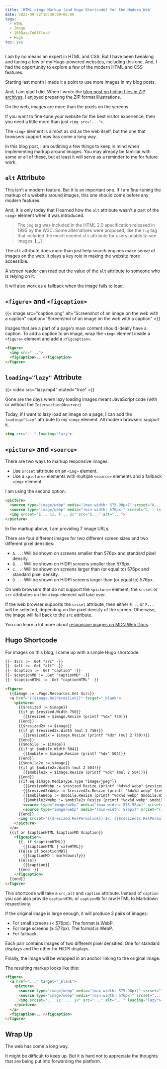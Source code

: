 ```yaml
---
title: 'HTML <img> Markup (and Hugo Shortcode) for the Modern Web'
date: 2023-09-22T10:30:00+06:00
tags:
  - HTML
  - Image
  - 100DaysToOffload
  - Hugo
toc: yes
---
```


I am by no means an expert in HTML and CSS. But I have been tweaking and tuning a few of my Hugo-powered websites, including this one. And, I had the opportunity to explore a few of the modern HTML and CSS features.

Starting last month I made it a point to use more images in my blog posts.

And, I am glad I did. When I wrote the [blog post on hiding files in ZIP archives](/blog/hiding-files-in-zip-archives/), I enjoyed preparing the ZIP format illustrations.

On the web, images are more than the pixels on the screens.

If you want to fine-tune your website for the best visitor experience, then you need a little more than just `<img src="...">`.

The `<img>` element is almost as old as the web itself, but the one that browsers support now has come a long way.

In this blog post, I am outlining a few things to keep in mind when implementing markup around images. You may already be familiar with some or all of these, but at least it will serve as a reminder to me for future work.

## `alt` Attribute

This isn't a modern feature. But it is an important one. If I am fine-tuning the markup of a website around images, this one should come before any modern features.

And, it is only today that I learned how the `alt` attribute wasn't a part of the `<img>` element when it was introduced.

> The `img` tag was included in the HTML 2.0 specification released in 1995 by the W3C. Some alternatives were proposed, like the `fig` tag that included the much needed `alt` attribute for users unable to see images. [\[...\]](https://thehistoryoftheweb.com/the-origin-of-the-img-tag/)

The `alt` attribute does more than just help search engines make sense of images on the web. It plays a key role in making the website more accessible.

A screen reader can read out the value of the `alt` attribute to someone who is relying on it.

It will also work as a fallback when the image fails to load.

## `<figure>` and `<figcaption>`

{{< image src="caption.png" alt="Screenshot of an image on the web with a caption" caption="Screenshot of an image on the web with a caption" >}}

Images that are a part of a page's main content should ideally have a caption. To add a caption to an image, wrap the `<img>` element inside a `<figure>` element and add a `<figcaption>`.

``` html
<figure>
  <img src="...">
  <figcaption>...</figcaption>
</figure>
```

## `loading="lazy"` Attribute

{{< video src="lazy.mp4" muted="true" >}}

Gone are the days when lazy loading images meant JavaScript code (with or without the `IntersectionObserver`)

Today, if I want to lazy load an image on a page, I can add the `loading="lazy"` attribute to my `<img>` element. All modern browsers support it.

``` html
<img src="..." loading="lazy">
```

## `<picture>` and `<source>`

There are two ways to markup responsive images:

- Use `srcset` attribute on an `<img>` element.
- Use a `<picture>` elements with multiple `<source>` elements and a fallback `<img>` element.

I am using the second option:

``` html
<picture>
  <source type="image/webp" media="(max-width: 575.98px)" srcset="A... 1x, B... 2x">
  <source type="image/webp" media="(min-width: 576px)" srcset="C... 1x, D... 2x">
  <img srcset="E... 1x, F... 2x" src="G..." alt="...">
</picture>
```

In the markup above, I am providing 7 image URLs.

There are four different images for two different screen sizes and two different pixel densities:

- `A...`: Will be shown on screens smaller than 576px and standard pixel density.
- `B...`: Will be shown on HiDPI screens smaller than 576px.
- `C...`: Will be shown on screens larger than (or equal to) 576px and standard pixel density.
- `D...`: Will be shown on HiDPI screens larger than (or equal to) 576px.

On web browsers that do not support the `<picture>` element, the `srcset` or `src` attributes on the `<img>` element will take over.

If the web browser supports the `srcset` attribute, then either `E...` or `F...` will be selected, depending on the pixel density of the screen. Otherwise, the image will fall back to the `src` attribute.

You can learn a lot more about [responsive images on MDN Web Docs](https://developer.mozilla.org/en-US/docs/Learn/HTML/Multimedia_and_embedding/Responsive_images).

## Hugo Shortcode

For images on this blog, I came up with a simple Hugo shortcode.

``` html
{{- $src := .Get "src" -}}
{{- $alt := .Get "alt" -}}
{{- $caption := .Get "caption" -}}
{{- $captionMD := .Get "captionMD" -}}
{{- $captionHTML := .Get "captionHTML" -}}

<figure>
  {{$image := .Page.Resources.Get $src}}
  <a href="{{$image.RelPermalink}}" target="_blank">
    <picture>
      {{$resized := $image}}
      {{if gt $resized.Width 750}}
        {{$resized = $image.Resize (printf "%dx" 750)}}
      {{end}}
      {{$resized2x := $image}}
      {{if gt $resized2x.Width (mul 2 750)}}
        {{$resized2x = $image.Resize (printf "%dx" (mul 2 750))}}
      {{end}}
      {{$mobile := $image}}
      {{if gt $mobile.Width 504}}
        {{$mobile = $image.Resize (printf "%dx" 504)}}
      {{end}}
      {{$mobile2x := $image}}
      {{if gt $mobile2x.Width (mul 2 504)}}
        {{$mobile2x = $image.Resize (printf "%dx" (mul 2 504))}}
      {{end}}
      {{if eq $image.MediaType.Type "image/jpeg"}}
        {{$resizedWebp := $resized.Resize (printf "%dx%d webp" $resized.Width $resized.Height)}}
        {{$resized2xWebp := $resized2x.Resize (printf "%dx%d webp" $resized2x.Width $resized2x.Height)}}
        {{$mobileWebp := $mobile.Resize (printf "%dx%d webp" $mobile.Width $mobile.Height)}}
        {{$mobile2xWebp := $mobile2x.Resize (printf "%dx%d webp" $mobile2x.Width $mobile2x.Height)}}
        <source type="image/webp" media="(max-width: 575.98px)" srcset="{{$mobileWebp.RelPermalink}} 1x, {{$mobile2xWebp.RelPermalink}} 2x">
        <source type="image/webp" media="(min-width: 576px)" srcset="{{$resizedWebp.RelPermalink}} 1x, {{$resized2xWebp.RelPermalink}} 2x">
      {{end}}
      <img srcset="{{$resized.RelPermalink}} 1x, {{$resized2x.RelPermalink}} 2x" src="{{$resized.RelPermalink}}" alt="{{$alt}}" loading="lazy">
    </picture>
  </a>
  {{if or $captionHTML $captionMD $caption}}
    <figcaption>
      {{- if $captionHTML}}
        {{$captionHTML | safeHTML}}
      {{else if $captionMD}}
        {{$captionMD | markdownify}}
      {{else}}
        {{$caption}}
      {{end -}}
    </figcaption>
  {{end}}
</figure>
```

This shortcode will take a `src`, `alt` and `caption` attribute. Instead of `caption` you can also provide `captionHTML` or `captionMD` for raw HTML to Markdown respectively.

If the original image is large enough, it will produce 3 pairs of images:

- For small screens (< 576px). The format is WebP.
- For large screens (≥ 577px). The format is WebP.
- For fallback.

Each pair contains images of two different pixel densities. One for standard displays and the other for HiDPI displays.

Finally, the image will be wrapped in an anchor linking to the original image.

The resulting markup looks like this:

``` html
<figure>
  <a href="..." target="_blank">
    <picture>
      <source type="image/webp" media="(max-width: 575.98px)" srcset="... 1x, ... 2x">
      <source type="image/webp" media="(min-width: 576px)" srcset="... 1x, ... 2x">
      <img srcset="... 1x, ... 2x" src="..." alt="..." loading="lazy">
    </picture>
  </a>
  <figcaption>...</figcaption>
</figure>
```

## Wrap Up

The web has come a long way.

It might be difficult to keep up. But it is hard not to appreciate the thoughts that are being put into forwarding the platform.
